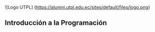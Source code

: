 ![Logo UTPL] (https://alumni.utpl.edu.ec/sites/default/files/logo.png)
## Introducción a la Programación

